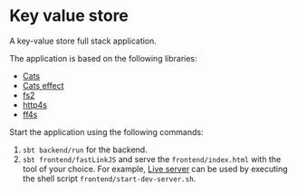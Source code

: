 # Key value store

A key-value store full stack application.

The application is based on the following libraries:

- [Cats](https://typelevel.org/cats/)
- [Cats effect](https://typelevel.org/cats-effect/)
- [fs2](https://fs2.io/)
- [http4s](https://http4s.org/)
- [ff4s](https://github.com/buntec/ff4s)

Start the application using the following commands:

1. `sbt backend/run` for the backend.
2. `sbt frontend/fastLinkJS` and serve the `frontend/index.html` with the tool of your choice.
   For example, [Live server](https://www.npmjs.com/package/live-server) can be used by executing
   the shell script `frontend/start-dev-server.sh`.
